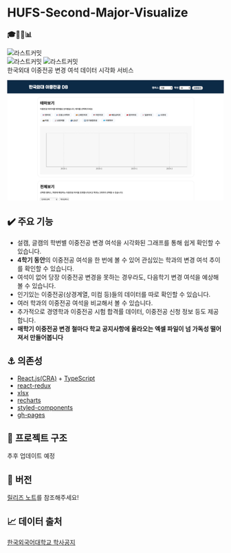 # HUFS-Second-Major-Visualize

### 🎓✌🏻📊

![라스트커밋](https://img.shields.io/badge/MadeFor-HUFS%20Students-%23002a48?style=for-the-badge&logo=TypeScript)  
![라스트커밋](https://img.shields.io/github/last-commit/MaxKim-J/HUFS-Second-Major-Visualize?style=flat-square) ![라스트커밋](https://img.shields.io/github/v/release/MaxKim-J/HUFS-Second-Major-Visualize?style=flat-square)  
한국외대 이중전공 변경 여석 데이터 시각화 서비스

![dd](./appImage.png)

## ✔️ 주요 기능

- 설캠, 글캠의 학번별 이중전공 변경 여석을 시각화된 그래프를 통해 쉽게 확인할 수 있습니다.
- **4학기 동안**의 이중전공 여석을 한 번에 볼 수 있어 관심있는 학과의 변경 여석 추이를 확인할 수 있습니다.
- 여석이 없어 당장 이중전공 변경을 못하는 경우라도, 다음학기 변경 여석을 예상해볼 수 있습니다.
- 인기있는 이중전공(상경계열, 미컴 등)들의 데이터를 따로 확인할 수 있습니다.
- 여러 학과의 이중전공 여석을 비교해서 볼 수 있습니다.
- 추가적으로 경영학과 이중전공 시험 합격률 데이터, 이중전공 신청 정보 등도 제공합니다.
- **매학기 이중전공 변경 철마다 학교 공지사항에 올라오는 엑셀 파일이 넘 가독성 떨어져서 만들어봅니다**

## ⚓️ 의존성

- [React.js(CRA)](https://github.com/facebook/react) + [TypeScript](https://github.com/microsoft/TypeScript)
- [react-redux](https://github.com/reduxjs/react-redux)
- [xlsx](https://github.com/SheetJS/sheetjs)
- [recharts](https://github.com/recharts/recharts)
- [styled-components](https://github.com/styled-components/styled-components)
- [gh-pages](https://github.com/tschaub/gh-pages)

## 🧩 프로젝트 구조

추후 업데이트 예정

## 📌 버전

[릴리즈 노트](https://github.com/MaxKim-J/HUFS-Second-Major-Visualize/releases)를 참조해주세요!

## 📈 데이터 출처

[한국외국어대학교 학사공지](http://hufs.ac.kr/)
